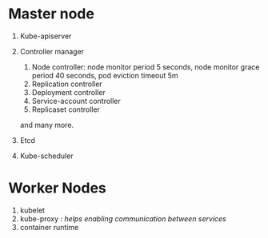 
# Master node 
1. Kube-apiserver
2. Controller manager 
    1. Node controller: node monitor period 5 seconds, node monitor grace period 40 seconds, 
    pod eviction timeout 5m 
    2. Replication controller 
    3. Deployment controller
    4. Service-account controller
    5. Replicaset controller 
    
    and many more. 
3. Etcd 
4. Kube-scheduler


# Worker Nodes
1. kubelet
2. kube-proxy : *helps enabling communication between services* 
3. container runtime


